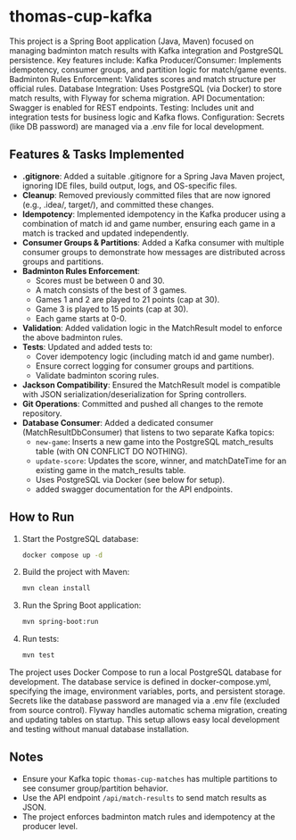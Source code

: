 # thomas-cup-kafka
This project is a Spring Boot application (Java, Maven) focused on managing badminton match results with Kafka integration and PostgreSQL persistence. Key features include:
Kafka Producer/Consumer: Implements idempotency, consumer groups, and partition logic for match/game events.
Badminton Rules Enforcement: Validates scores and match structure per official rules.
Database Integration: Uses PostgreSQL (via Docker) to store match results, with Flyway for schema migration.
API Documentation: Swagger is enabled for REST endpoints.
Testing: Includes unit and integration tests for business logic and Kafka flows.
Configuration: Secrets (like DB password) are managed via a .env file for local development.

## Features & Tasks Implemented

- **.gitignore**: Added a suitable .gitignore for a Spring Java Maven project, ignoring IDE files, build output, logs, and OS-specific files.
- **Cleanup**: Removed previously committed files that are now ignored (e.g., .idea/, target/), and committed these changes.
- **Idempotency**: Implemented idempotency in the Kafka producer using a combination of match id and game number, ensuring each game in a match is tracked and updated independently.
- **Consumer Groups & Partitions**: Added a Kafka consumer with multiple consumer groups to demonstrate how messages are distributed across groups and partitions.
- **Badminton Rules Enforcement**: 
  - Scores must be between 0 and 30.
  - A match consists of the best of 3 games.
  - Games 1 and 2 are played to 21 points (cap at 30).
  - Game 3 is played to 15 points (cap at 30).
  - Each game starts at 0-0.
- **Validation**: Added validation logic in the MatchResult model to enforce the above badminton rules.
- **Tests**: Updated and added tests to:
  - Cover idempotency logic (including match id and game number).
  - Ensure correct logging for consumer groups and partitions.
  - Validate badminton scoring rules.
- **Jackson Compatibility**: Ensured the MatchResult model is compatible with JSON serialization/deserialization for Spring controllers.
- **Git Operations**: Committed and pushed all changes to the remote repository.
- **Database Consumer**: Added a dedicated consumer (MatchResultDbConsumer) that listens to two separate Kafka topics:
  - `new-game`: Inserts a new game into the PostgreSQL match_results table (with ON CONFLICT DO NOTHING).
  - `update-score`: Updates the score, winner, and matchDateTime for an existing game in the match_results table.
  - Uses PostgreSQL via Docker (see below for setup).
  - added swagger documentation for the API endpoints.

## How to Run

1. Start the PostgreSQL database:
   ```sh
   docker compose up -d
2. Build the project with Maven:
   ```sh
   mvn clean install
   ```
3. Run the Spring Boot application:
   ```sh
   mvn spring-boot:run
   ```
4. Run tests:
   ```sh
   mvn test
   ```
The project uses Docker Compose to run a local PostgreSQL database for development. 
The database service is defined in docker-compose.yml, specifying the image, environment variables, ports, and persistent storage. 
Secrets like the database password are managed via a .env file (excluded from source control). 
Flyway handles automatic schema migration, creating and updating tables on startup. 
This setup allows easy local development and testing without manual database installation.

## Notes
- Ensure your Kafka topic `thomas-cup-matches` has multiple partitions to see consumer group/partition behavior.
- Use the API endpoint `/api/match-results` to send match results as JSON.
- The project enforces badminton match rules and idempotency at the producer level.
